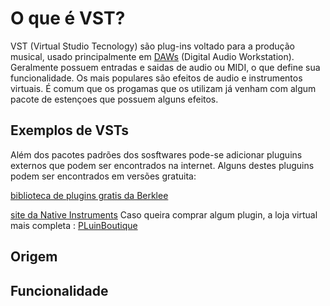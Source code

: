 # O que é VST?
VST (Virtual Studio Tecnology) são plug-ins voltado para a produção musical, usado principalmente em [DAWs](#) (Digital Audio Workstation). Geralmente possuem entradas e saidas de audio ou MIDI, o que define sua funcionalidade. Os mais populares são efeitos de audio e instrumentos virtuais. É comum que os progamas que os utilizam já venham com algum pacote de estençoes que possuem alguns efeitos.

## Exemplos de VSTs
Além dos pacotes padrões dos sosftwares pode-se adicionar pluguins externos que podem ser encontrados na internet. Alguns destes pluguins podem ser encontrados em versões gratuita:

[biblioteca de plugins gratis da Berklee](https://library.berklee.edu/knowledge-base/free-plugins-around-internet)

[site da Native Instruments](https://www.native-instruments.com/en/specials/free-vst-plugins/)
Caso queira comprar algum plugin, a loja virtual mais completa :
[PLuinBoutique](https://www.pluginboutique.com/)



## Origem

## Funcionalidade
 
